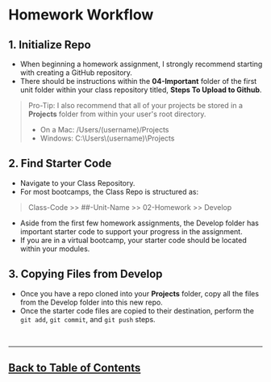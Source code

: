 # Homework Workflow

## 1. Initialize Repo

- When beginning a homework assignment, I strongly recommend starting with creating a GitHub repository.
- There should be instructions within the **04-Important** folder of the first unit folder within your class repository titled, **Steps To Upload to Github**.

> Pro-Tip: I also recommend that all of your projects be stored in a **Projects** folder from within your user's root directory.
>
> - On a Mac: /Users/(username)/Projects
> - Windows: C:\Users\\(username)\Projects

## 2. Find Starter Code

- Navigate to your Class Repository.
- For most bootcamps, the Class Repo is structured as:

> Class-Code >> ##-Unit-Name >> 02-Homework >> Develop

- Aside from the first few homework assignments, the Develop folder has important starter code to support your progress in the assignment.
- If you are in a virtual bootcamp, your starter code should be located within your modules.

## 3. Copying Files from Develop

- Once you have a repo cloned into your **Projects** folder, copy all the files from the Develop folder into this new repo.
- Once the starter code files are copied to their destination, perform the `git add`, `git commit`, and `git push` steps.

<br>

<hr>

## [Back to Table of Contents](./README.md)